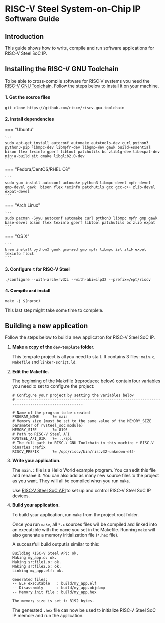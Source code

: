 # RISC-V Steel System-on-Chip IP </br><small>Software Guide</small>

## Introduction

This guide shows how to write, compile and run software applications for RISC-V Steel SoC IP.

## Installing the RISC-V GNU Toolchain

To be able to cross-compile software for RISC-V systems you need the [RISC-V GNU Toolchain](https://github.com/riscv-collab/riscv-gnu-toolchain). Follow the steps below to install it on your machine.

<h4>1. Get the source files</h4>

```
git clone https://github.com/riscv/riscv-gnu-toolchain
```

<h4>2. Install dependencies</h4>

=== "Ubuntu"

    ```
    sudo apt-get install autoconf automake autotools-dev curl python3 python3-pip libmpc-dev libmpfr-dev libgmp-dev gawk build-essential bison flex texinfo gperf libtool patchutils bc zlib1g-dev libexpat-dev ninja-build git cmake libglib2.0-dev
    ```

=== "Fedora/CentOS/RHEL OS"

    ```
    sudo yum install autoconf automake python3 libmpc-devel mpfr-devel gmp-devel gawk  bison flex texinfo patchutils gcc gcc-c++ zlib-devel expat-devel
    ```

=== "Arch Linux"

    ```
    sudo pacman -Syyu autoconf automake curl python3 libmpc mpfr gmp gawk base-devel bison flex texinfo gperf libtool patchutils bc zlib expat
    ```

=== "OS X"

    ```
    brew install python3 gawk gnu-sed gmp mpfr libmpc isl zlib expat texinfo flock
    ```

<h4>3. Configure it for RISC-V Steel</h4>

```
./configure --with-arch=rv32i --with-abi=ilp32 --prefix=/opt/riscv
```

<h4>4. Compile and install</h4>

```
make -j $(nproc)
```

This last step might take some time to complete.

## Building a new application

Follow the steps below to build a new application for RISC-V Steel SoC IP.

1. **Make a copy of the `dev-template` folder.**

    This template project is all you need to start. It contains 3 files: `main.c`, `Makefile` and `linker-script.ld`.

2. **Edit the Makefile.**

    The beginning of the Makefile (reproduced below) contain four variables you need to set to configure the project:

    ```
    # Configure your project by setting the variables below
    # -------------------------------------------------------------------------------------------------

    # Name of the program to be created
    PROGRAM_NAME      ?= main
    # Memory size (must be set to the same value of the MEMORY_SIZE parameter of rvsteel_soc module)
    MEMORY_SIZE       ?= 8192
    # Path to RISC-V Steel API
    RVSTEEL_API_DIR   ?= ../api
    # The full path to RISC-V GNU Toolchain in this machine + RISC-V binaries prefix
    RISCV_PREFIX      ?= /opt/riscv/bin/riscv32-unknown-elf-

    ```

3. **Write your application.**

    The `main.c` file is a Hello World example program. You can edit this file and rename it. You can also add as many new source files to the project as you want. They will all be compiled when you run `make`.

    Use [RISC-V Steel SoC API](#) to set up and control RISC-V Steel SoC IP devices.

4. **Build your application.**

    To build your application, run `make` from the project root folder.
    
    Once you run `make`, all `*.c` sources files will be compiled and linked into an executable with the name you set in the Makefile. Running `make` will also generate a memory initialization file (`*.hex` file).

    A successfull build output is similar to this:

    ```
    Building RISC-V Steel API: ok.
    Making my_app.o: ok.
    Making srcfile1.o: ok.
    Making srcfile2.o: ok.
    Linking my_app.elf: ok.

    Generated files:
    -- ELF executable   : build/my_app.elf
    -- Disassembly      : build/my_app.objdump
    -- Memory init file : build/my_app.hex

    The memory size is set to 8192 bytes.
    ```

    The generated `.hex` file can now be used to initialize RISC-V Steel SoC IP memory and run the application.

</br>
</br>